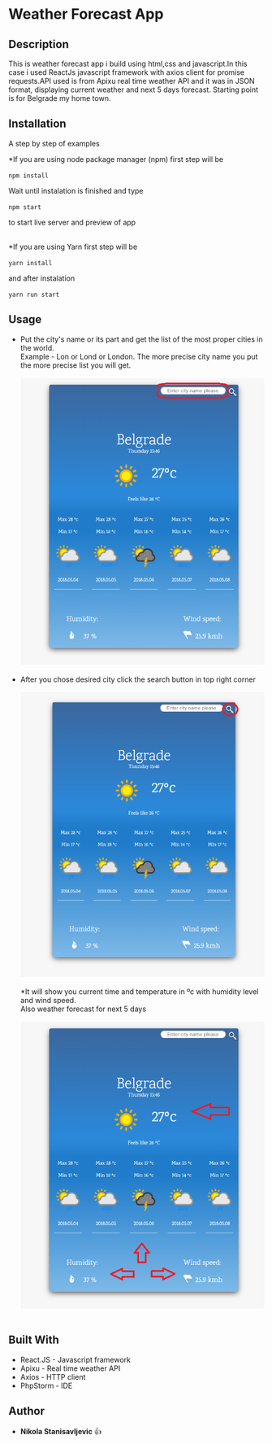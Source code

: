 # Weather Forecast App

## Description
This is weather forecast app i build using html,css and javascript.In this case i used ReactJs javascript framework with axios client for promise requests.API used is from Apixu real time weather API and it was in JSON format, displaying current weather and next 5 days forecast.  Starting point is for Belgrade my home town.

## Installation
A step by step of examples <br>

*If you are using node package manager (npm) first step will be <br>

`npm install`<br>

Wait until instalation is finished and type<br>

`npm start`<br>

to start live server and preview of app <br><br>


*If you are using Yarn first step will be <br>

`yarn install`<br>

and after instalation<br>

`yarn run start`<br>

## Usage

* Put the city's name or its part and get the list of the most proper cities in the world.<br>
Example - Lon or Lond or London.
The more precise city name you put the more precise list you will get.<br><br>
![](src/screenshots/first.png)<br><br>
* After you chose desired city click the search button in top right corner<br><br>
![](src/screenshots/second.png)<br><br>
*It will show you current time and temperature in ºc with humidity level and wind speed.<br>
Also weather forecast for next 5 days <br><br>
![](src/screenshots/third.png)<br><br>

## Built With

- React.JS - Javascript framework<br>
- Apixu - Real time weather API<br>
- Axios - HTTP client <br>
- PhpStorm - IDE<br>

## Author

- **Nikola Stanisavljevic**   :+1:






